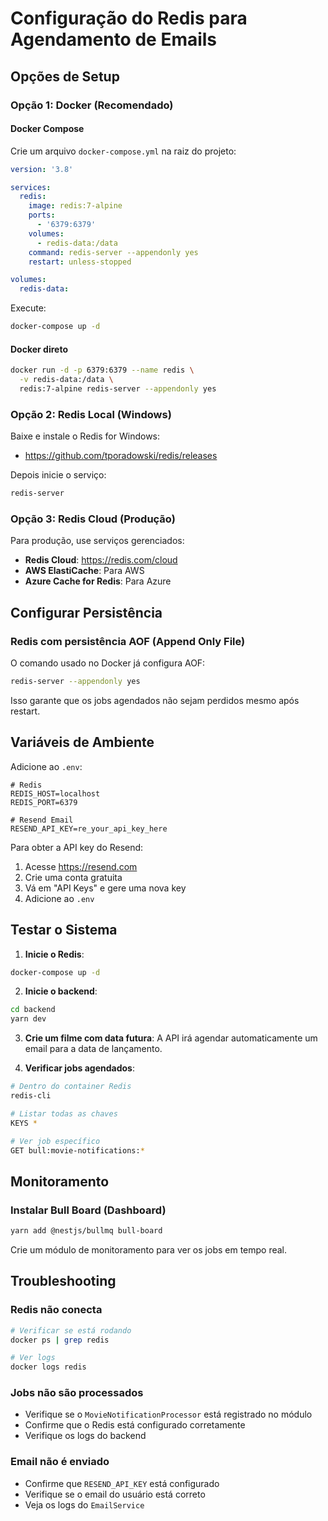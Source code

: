 # Configuração do Redis para Agendamento de Emails

## Opções de Setup

### Opção 1: Docker (Recomendado)

#### Docker Compose

Crie um arquivo `docker-compose.yml` na raiz do projeto:

```yaml
version: '3.8'

services:
  redis:
    image: redis:7-alpine
    ports:
      - '6379:6379'
    volumes:
      - redis-data:/data
    command: redis-server --appendonly yes
    restart: unless-stopped

volumes:
  redis-data:
```

Execute:

```bash
docker-compose up -d
```

#### Docker direto

```bash
docker run -d -p 6379:6379 --name redis \
  -v redis-data:/data \
  redis:7-alpine redis-server --appendonly yes
```

### Opção 2: Redis Local (Windows)

Baixe e instale o Redis for Windows:

- https://github.com/tporadowski/redis/releases

Depois inicie o serviço:

```bash
redis-server
```

### Opção 3: Redis Cloud (Produção)

Para produção, use serviços gerenciados:

- **Redis Cloud**: https://redis.com/cloud
- **AWS ElastiCache**: Para AWS
- **Azure Cache for Redis**: Para Azure

## Configurar Persistência

### Redis com persistência AOF (Append Only File)

O comando usado no Docker já configura AOF:

```bash
redis-server --appendonly yes
```

Isso garante que os jobs agendados não sejam perdidos mesmo após restart.

## Variáveis de Ambiente

Adicione ao `.env`:

```env
# Redis
REDIS_HOST=localhost
REDIS_PORT=6379

# Resend Email
RESEND_API_KEY=re_your_api_key_here
```

Para obter a API key do Resend:

1. Acesse https://resend.com
2. Crie uma conta gratuita
3. Vá em "API Keys" e gere uma nova key
4. Adicione ao `.env`

## Testar o Sistema

1. **Inicie o Redis**:

```bash
docker-compose up -d
```

2. **Inicie o backend**:

```bash
cd backend
yarn dev
```

3. **Crie um filme com data futura**: A API irá agendar automaticamente um email para a data de lançamento.

4. **Verificar jobs agendados**:

```bash
# Dentro do container Redis
redis-cli

# Listar todas as chaves
KEYS *

# Ver job específico
GET bull:movie-notifications:*
```

## Monitoramento

### Instalar Bull Board (Dashboard)

```bash
yarn add @nestjs/bullmq bull-board
```

Crie um módulo de monitoramento para ver os jobs em tempo real.

## Troubleshooting

### Redis não conecta

```bash
# Verificar se está rodando
docker ps | grep redis

# Ver logs
docker logs redis
```

### Jobs não são processados

- Verifique se o `MovieNotificationProcessor` está registrado no módulo
- Confirme que o Redis está configurado corretamente
- Verifique os logs do backend

### Email não é enviado

- Confirme que `RESEND_API_KEY` está configurado
- Verifique se o email do usuário está correto
- Veja os logs do `EmailService`


